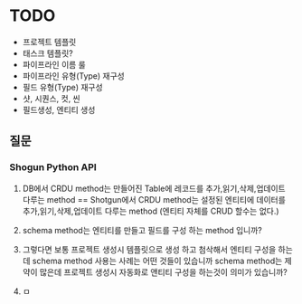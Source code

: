 # TODO

- 프로젝트 템플릿
- 태스크 템플릿?
- 파이프라인 이름 룰
- 파이프라인 유형(Type) 재구성
- 필드 유형(Type) 재구성
- 샷, 시퀀스, 컷, 씬
- 필드생성, 엔티티 생성

## 질문

### Shogun Python API

1. DB에서 CRDU method는 만들어진 Table에 레코드를 추가,읽기,삭제,업데이트 다루는 method == Shotgun에서 CRDU method는 설정된 엔티티에 데이터를 추가,읽기,삭제,업데이트 다루는 method (엔티티 자체를 CRUD 할수는 없다.)

2. schema method는 엔티티를 만들고 필드를 구성 하는 method 입니까?

3. 그렇다면 보통 프로젝트 생성시 템플릿으로 생성 하고 첨삭해서 엔티티 구성을 하는데 schema method 사용는 사례는 어떤 것들이 있습니까 schema method는 제약이 많은데 프로젝트 생성시 자동화로 앤티티 구성을 하는것이 의미가 있습니까?

4. ㅁ
